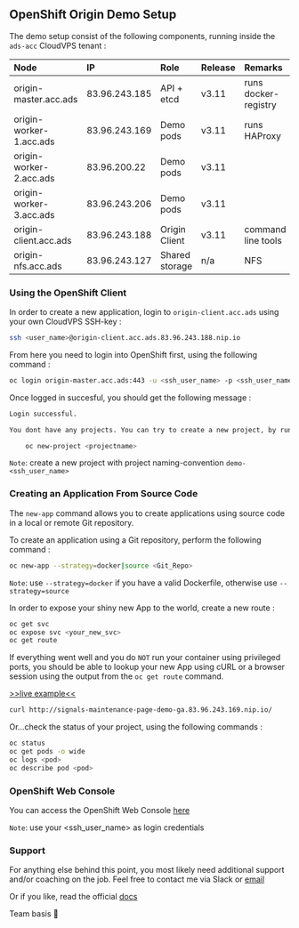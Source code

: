 ## OpenShift Origin Demo Setup

The demo setup consist of the following components, running inside the `ads-acc` CloudVPS tenant :


| Node        				| IP           	| Role 			| Release       | Remarks
| :-------------------------| :-------------| :-------------| :-------------| :-------------------|
| origin-master.acc.ads 	| 83.96.243.185 | API + etcd	| v3.11         | runs docker-registry
| origin-worker-1.acc.ads 	| 83.96.243.169 | Demo pods 	| v3.11         | runs HAProxy
| origin-worker-2.acc.ads 	| 83.96.200.22 	| Demo pods 	| v3.11         |
| origin-worker-3.acc.ads 	| 83.96.243.206	| Demo pods 	| v3.11         |
| origin-client.acc.ads		| 83.96.243.188 | Origin Client	| v3.11         | command line tools
| origin-nfs.acc.ads 		| 83.96.243.127 | Shared storage| n/a           | NFS

### Using the OpenShift Client

In order to create a new application, login to `origin-client.acc.ads` using your own CloudVPS SSH-key :

```bash
ssh <user_name>@origin-client.acc.ads.83.96.243.188.nip.io
```
From here you need to login into OpenShift first, using the following command :

```bash
oc login origin-master.acc.ads:443 -u <ssh_user_name> -p <ssh_user_name>
```

Once logged in succesful, you should get the following message :

```bash
Login successful.

You dont have any projects. You can try to create a new project, by running

    oc new-project <projectname>
```

`Note`: create a new project with project naming-convention `demo-<ssh_user_name>`

### Creating an Application From Source Code 

The `new-app` command allows you to create applications using source code in a local or remote Git repository.

To create an application using a Git repository, perform the following command :

```bash
oc new-app --strategy=docker|source <Git_Repo> 
```

`Note`: use `--strategy=docker` if you have a valid Dockerfile, otherwise use `--strategy=source`

In order to expose your shiny new App to the world, create a new route :

```bash
oc get svc
oc expose svc <your_new_svc>
oc get route
```

If everything went well and you do `NOT` run your container using privileged ports, you should be able to lookup your new App using cURL or a browser session using the output from the `oc get route` command.

[>>live example<<](http://signals-maintenance-page-demo-ga.83.96.243.169.nip.io/)

```bash
curl http://signals-maintenance-page-demo-ga.83.96.243.169.nip.io/
```

Or...check the status of your project, using the following commands :

```bash
oc status
oc get pods -o wide
oc logs <pod>
oc describe pod <pod>
```

### OpenShift Web Console

You can access the OpenShift Web Console [here](https://origin-master.acc.ads.83.96.243.185.nip.io)

`Note`: use your <ssh_user_name> as login credentials

### Support

For anything else behind this point, you most likely need additional support and/or coaching on the job. Feel free to contact me via Slack or [email](mailto:martijn.bakker@amsterdam.nl)

Or if you like, read the official [docs](https://docs.okd.io/3.11/welcome/index.html)

Team basis :rocket:
